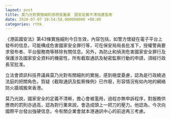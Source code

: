 ```yaml
---
layout: post
title: 莫乃光對實施細則感極度憂慮　國安定義不清怕遭濫用
date: 2020-07-07 10:54:58.000000000 +08:00
categories: rthk
---
```


《港區國安法》第43條實施細則今日生效，內容包括，如警方懷疑在電子平台上發布的信息，可能構成危害國家安全罪行等，可在保安局局長批准下，授權警員要求發布者、平台服務商等移除有關信息。另外，為防止和偵測危害國家安全罪行及保護涉及國家安全資料的機密性，所有截取通訊及秘密監察行動的申請，須經行政長官批准。

立法會資訊科技界議員莫乃光對有關細則的實施，感到極度憂慮，認為是行政繞過法庭的把關角色，質疑《截取通訊及監察條例》已作廢，形容情況有如內地的網絡防火牆城搬來香港。

莫乃光說，國家安全的定義不清晰，擔心會被濫用，過程亦無申訴程序，對服務供應商的罰則亦過高，認為對行業來說，會造成頭上一把刀的壓力。他認為，今次向國際平台發出強硬信息，令有關企業會就本港通訊中心的前途再三考慮。
